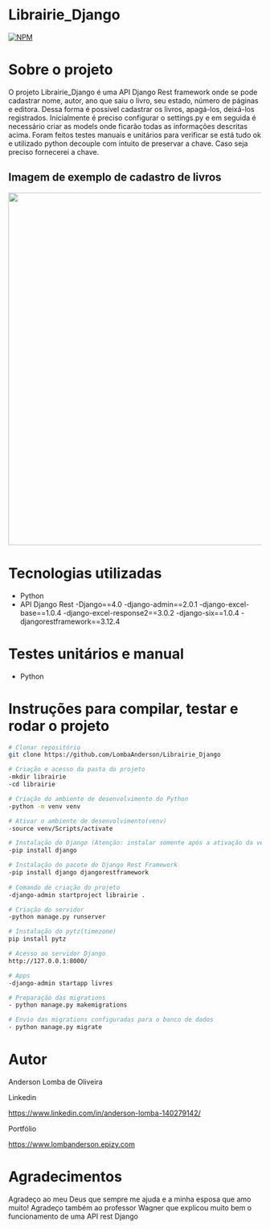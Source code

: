 # Librairie_Django
[![NPM](https://img.shields.io/npm/l/react)](https://github.com/LombaAnderson/Librairie_Django/blob/main/LICENSE)

# Sobre o projeto
O projeto Librairie_Django é uma API Django Rest framework onde se pode cadastrar nome, autor, ano que saiu o livro, seu estado, número de páginas e editora. Dessa forma é possível cadastrar os livros, apagá-los, deixá-los registrados. Inicialmente é preciso configurar o settings.py e em seguida é necessário criar as models onde ficarão todas as informações descritas acima. Foram feitos testes manuais e unitários para verificar se está tudo ok e utilizado python decouple com intuito de preservar a chave. Caso seja preciso fornecerei a chave. 

## Imagem de exemplo de cadastro de livros
<div align="center">
<img src="https://user-images.githubusercontent.com/60937513/145520946-99122343-e0f7-425c-b78f-2df14ce928be.png" width="700" />
</div>

# Tecnologias utilizadas
- Python
- API Django Rest
-Django==4.0
-django-admin==2.0.1
-django-excel-base==1.0.4
-django-excel-response2==3.0.2
-django-six==1.0.4
-djangorestframework==3.12.4

# Testes unitários e manual
- Python

# Instruções para compilar, testar e rodar o projeto

```bash
# Clonar repositório
git clone https://github.com/LombaAnderson/Librairie_Django

# Criação e acesso da pasta do projeto
-mkdir librairie
-cd librairie

# Criação do ambiente de desenvolvimento do Python
-python -m venv venv

# Ativar o ambiente de desenvolvimento(venv)
-source venv/Scripts/activate

# Instalação do Django (Atenção: instalar somente após a ativação da venv)
-pip install django

# Instalação do pacote do Django Rest Framework
-pip install django djangorestframework
 
# Comando de criação do projeto
-django-admin startproject librairie .

# Criação do servidor
-python manage.py runserver

# Instalação do pytz(timezone)
pip install pytz

# Acesso ao servidor Django
http://127.0.0.1:8000/

# Apps 
-django-admin startapp livres

# Preparação das migrations
- python manage.py makemigrations

# Envio das migrations configuradas para o banco de dados
- python manage.py migrate

```

# Autor

Anderson Lomba de Oliveira

Linkedin

https://www.linkedin.com/in/anderson-lomba-140279142/

Portfólio

https://www.lombanderson.epizy.com

# Agradecimentos

Agradeço ao meu Deus que sempre me ajuda e a minha esposa que amo muito! Agradeço também ao professor Wagner que explicou muito bem o funcionamento de uma API rest Django



